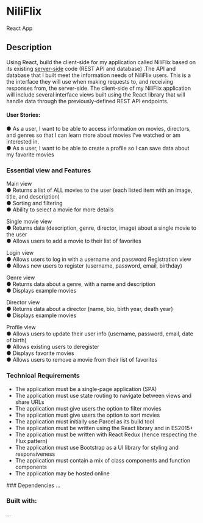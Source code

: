 # NiliFlix
React App

## Description 
Using React, build the client-side for my application called NiliFlix based on its existing
<a href="https://github.com/nikki-shahh/NiliFlix">server-side</a> code (REST API and database) .The
API and database that I built meet the information needs of NiliFlix users. This is a the interface they will use when making requests to, and receiving responses from, the
server-side. The client-side of my NiliFlix application will include several interface views built
using the React library that will handle data through the previously-defined REST API endpoints.

#### User Stories:
● As a user, I want to be able to access information on movies, directors, and genres so
that I can learn more about movies I’ve watched or am interested in.<br>
● As a user, I want to be able to create a profile so I can save data about my favorite
movies

### Essential view and Features

<p>
Main view <br>
● Returns a list of ALL movies to the user (each listed item with an image, title, and
description)<br>
● Sorting and filtering<br>
● Ability to select a movie for more details
</p>
<p>Single movie view<br>
● Returns data (description, genre, director, image) about a single movie to the user<br>
● Allows users to add a movie to their list of favorites
</p>
<p>Login view<br>
● Allows users to log in with a username and password
Registration view<br>
● Allows new users to register (username, password, email, birthday)
</p>
<p>Genre view<br>
● Returns data about a genre, with a name and description<br>
● Displays example movies
</p>
<p>
Director view<br>
● Returns data about a director (name, bio, birth year, death year)<br>
● Displays example movies
</p>
<p>
Profile view<br>
● Allows users to update their user info (username, password, email, date of birth)<br>
● Allows existing users to deregister<br>
● Displays favorite movies<br>
● Allows users to remove a movie from their list of favorites </p>

### Technical Requirements
<ul>
<li>The application must be a single-page application (SPA)</li>
<li>The application must use state routing to navigate between views and share URLs</li>
<li>The application must give users the option to filter movies</li>
<li>The application must give users the option to sort movies</li>
<li>The application must initially use Parcel as its build tool</li>
<li>The application must be written using the React library and in ES2015+</li>
<li>The application must be written with React Redux (hence respecting the Flux pattern)</li>
<li>The application must use Bootstrap as a UI library for styling and responsiveness</li>
<li>The application must contain a mix of class components and function components</li>
<li>The application may be hosted online</li>
</ul>
### Dependencies
...

### Built with:

...

